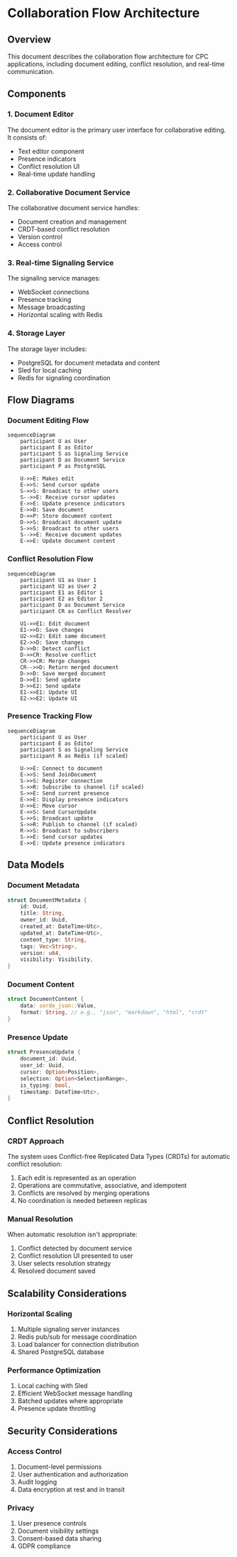 # Collaboration Flow Architecture

## Overview

This document describes the collaboration flow architecture for CPC applications, including document editing, conflict resolution, and real-time communication.

## Components

### 1. Document Editor
The document editor is the primary user interface for collaborative editing. It consists of:
- Text editor component
- Presence indicators
- Conflict resolution UI
- Real-time update handling

### 2. Collaborative Document Service
The collaborative document service handles:
- Document creation and management
- CRDT-based conflict resolution
- Version control
- Access control

### 3. Real-time Signaling Service
The signaling service manages:
- WebSocket connections
- Presence tracking
- Message broadcasting
- Horizontal scaling with Redis

### 4. Storage Layer
The storage layer includes:
- PostgreSQL for document metadata and content
- Sled for local caching
- Redis for signaling coordination

## Flow Diagrams

### Document Editing Flow

```mermaid
sequenceDiagram
    participant U as User
    participant E as Editor
    participant S as Signaling Service
    participant D as Document Service
    participant P as PostgreSQL

    U->>E: Makes edit
    E->>S: Send cursor update
    S->>S: Broadcast to other users
    S-->>E: Receive cursor updates
    E->>E: Update presence indicators
    E->>D: Save document
    D->>P: Store document content
    D->>S: Broadcast document update
    S->>S: Broadcast to other users
    S-->>E: Receive document updates
    E->>E: Update document content
```

### Conflict Resolution Flow

```mermaid
sequenceDiagram
    participant U1 as User 1
    participant U2 as User 2
    participant E1 as Editor 1
    participant E2 as Editor 2
    participant D as Document Service
    participant CR as Conflict Resolver

    U1->>E1: Edit document
    E1->>D: Save changes
    U2->>E2: Edit same document
    E2->>D: Save changes
    D->>D: Detect conflict
    D->>CR: Resolve conflict
    CR->>CR: Merge changes
    CR-->>D: Return merged document
    D->>D: Save merged document
    D->>E1: Send update
    D->>E2: Send update
    E1->>E1: Update UI
    E2->>E2: Update UI
```

### Presence Tracking Flow

```mermaid
sequenceDiagram
    participant U as User
    participant E as Editor
    participant S as Signaling Service
    participant R as Redis (if scaled)

    U->>E: Connect to document
    E->>S: Send JoinDocument
    S->>S: Register connection
    S->>R: Subscribe to channel (if scaled)
    S->>E: Send current presence
    E->>E: Display presence indicators
    U->>E: Move cursor
    E->>S: Send CursorUpdate
    S->>S: Broadcast update
    S->>R: Publish to channel (if scaled)
    R->>S: Broadcast to subscribers
    S->>E: Send cursor updates
    E->>E: Update presence indicators
```

## Data Models

### Document Metadata
```rust
struct DocumentMetadata {
    id: Uuid,
    title: String,
    owner_id: Uuid,
    created_at: DateTime<Utc>,
    updated_at: DateTime<Utc>,
    content_type: String,
    tags: Vec<String>,
    version: u64,
    visibility: Visibility,
}
```

### Document Content
```rust
struct DocumentContent {
    data: serde_json::Value,
    format: String, // e.g., "json", "markdown", "html", "crdt"
}
```

### Presence Update
```rust
struct PresenceUpdate {
    document_id: Uuid,
    user_id: Uuid,
    cursor: Option<Position>,
    selection: Option<SelectionRange>,
    is_typing: bool,
    timestamp: DateTime<Utc>,
}
```

## Conflict Resolution

### CRDT Approach
The system uses Conflict-free Replicated Data Types (CRDTs) for automatic conflict resolution:
1. Each edit is represented as an operation
2. Operations are commutative, associative, and idempotent
3. Conflicts are resolved by merging operations
4. No coordination is needed between replicas

### Manual Resolution
When automatic resolution isn't appropriate:
1. Conflict detected by document service
2. Conflict resolution UI presented to user
3. User selects resolution strategy
4. Resolved document saved

## Scalability Considerations

### Horizontal Scaling
1. Multiple signaling server instances
2. Redis pub/sub for message coordination
3. Load balancer for connection distribution
4. Shared PostgreSQL database

### Performance Optimization
1. Local caching with Sled
2. Efficient WebSocket message handling
3. Batched updates where appropriate
4. Presence update throttling

## Security Considerations

### Access Control
1. Document-level permissions
2. User authentication and authorization
3. Audit logging
4. Data encryption at rest and in transit

### Privacy
1. User presence controls
2. Document visibility settings
3. Consent-based data sharing
4. GDPR compliance